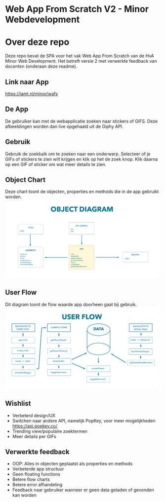 # Web App From Scratch V2 - Minor Webdevelopment

# Over deze repo
Deze repo bevat de SPA voor het vak Web App From Scratch van de HvA Minor Web Development. Het betreft versie 2 met verwerkte feedback van docenten (onderaan deze readme).

## Link naar App
<https://iamt.nl/minor/wafs>

## De App
De gebruiker kan met de webapplicatie zoeken naar stickers of GIFS. Deze afbeeldingen worden dan live opgehaald uit de Giphy API.

## Gebruik
Gebruik de zoekbalk om te zoeken naar een onderwerp. Selecteer of je GIFs of stickers te zien wilt krijgen en klik op het de zoek knop. Klik daarna op een GIF of sticker om wat meer details te zien.

## Object Chart
Deze chart toont de objecten, properties en methods die in de app gebruikt worden.
![Object Chart](https://github.com/SadisticSun/WAFS/blob/develop/v2/object-diagram.png)

## User Flow
Dit diagram toont de flow waarde app doorheen gaat bij gebruik.
![User Flow Diagram](https://github.com/SadisticSun/WAFS/blob/develop/v2/user-flow.png)

## Wishlist
- Verbeterd design/UX
- Switchen naar andere API, namelijk PopKey, voor meer mogelijkheden <https://api.popkey.co/>
- Trending view/populaire zoektermen
- Meer details per GIFs

## Verwerkte feedback
- OOP: Alles in objecten geplaatst als properties en methods
- Verbeterde app structuur
- Geen floating functions
- Betere flow charts
- Betere error afhandeling
- Feedback naar gebruiker wanneer er geen data geladen of gevonden kan worden




